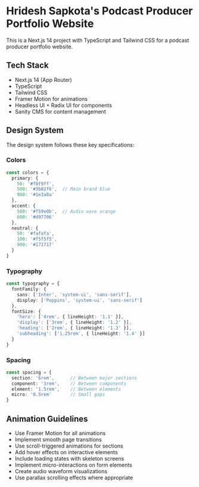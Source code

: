 <!-- Use this file to provide workspace-specific custom instructions to Copilot. For more details, visit https://code.visualstudio.com/docs/copilot/copilot-customization#_use-a-githubcopilotinstructionsmd-file -->

# Hridesh Sapkota's Podcast Producer Portfolio Website

This is a Next.js 14 project with TypeScript and Tailwind CSS for a podcast producer portfolio website.

## Tech Stack
- Next.js 14 (App Router)
- TypeScript
- Tailwind CSS
- Framer Motion for animations
- Headless UI + Radix UI for components
- Sanity CMS for content management

## Design System
The design system follows these key specifications:

### Colors
```typescript
const colors = {
  primary: {
    50: '#f0f9ff',
    500: '#3b82f6',  // Main brand blue
    900: '#1e3a8a'
  },
  accent: {
    500: '#f59e0b',  // Audio wave orange
    600: '#d97706'
  },
  neutral: {
    50: '#fafafa',
    100: '#f5f5f5',
    900: '#171717'
  }
}
```

### Typography
```typescript
const typography = {
  fontFamily: {
    sans: ['Inter', 'system-ui', 'sans-serif'],
    display: ['Poppins', 'system-ui', 'sans-serif']
  },
  fontSize: {
    'hero': ['4rem', { lineHeight: '1.1' }],
    'display': ['3rem', { lineHeight: '1.2' }],
    'heading': ['2rem', { lineHeight: '1.3' }],
    'subheading': ['1.25rem', { lineHeight: '1.4' }]
  }
}
```

### Spacing
```typescript
const spacing = {
  section: '6rem',      // Between major sections
  component: '3rem',    // Between components
  element: '1.5rem',    // Between elements
  micro: '0.5rem'       // Small gaps
}
```

## Animation Guidelines
- Use Framer Motion for all animations
- Implement smooth page transitions
- Use scroll-triggered animations for sections
- Add hover effects on interactive elements
- Include loading states with skeleton screens
- Implement micro-interactions on form elements
- Create audio waveform visualizations
- Use parallax scrolling effects where appropriate
